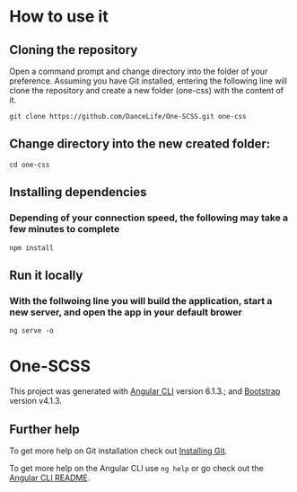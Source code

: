 # How to use it

## Cloning the repository

Open a command prompt and change directory into the folder of your preference. Assuming you have Git installed, entering the following line will clone the repository and create a new folder (one-css) with the content of it.

`git clone https://github.com/DanceLife/One-SCSS.git one-css`

 ## Change directory into the new created folder:

`cd one-css`

## Installing dependencies
### Depending of your connection speed, the following may take a few minutes to complete

`npm install`
 
## Run it locally
### With the follwoing line you will build the application, start a new server, and open the app in your default brower 

`ng serve -o`

# One-SCSS

This project was generated with [Angular CLI](https://github.com/angular/angular-cli) version 6.1.3.; and [Bootstrap](https://getbootstrap.com/) version v4.1.3.

## Further help

To get more help on Git installation check out [Installing Git](https://git-scm.com/book/en/v2/Getting-Started-Installing-Git).

To get more help on the Angular CLI use `ng help` or go check out the [Angular CLI README](https://github.com/angular/angular-cli/blob/master/README.md).


